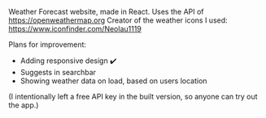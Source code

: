 Weather Forecast website, made in React.
Uses the API of https://openweathermap.org
Creator of the weather icons I used: https://www.iconfinder.com/Neolau1119

Plans for improvement:
- Adding responsive design ✔️
- Suggests in searchbar
- Showing weather data on load, based on users location

(I intentionally left a free API key in the built version, so anyone can try out the app.)
